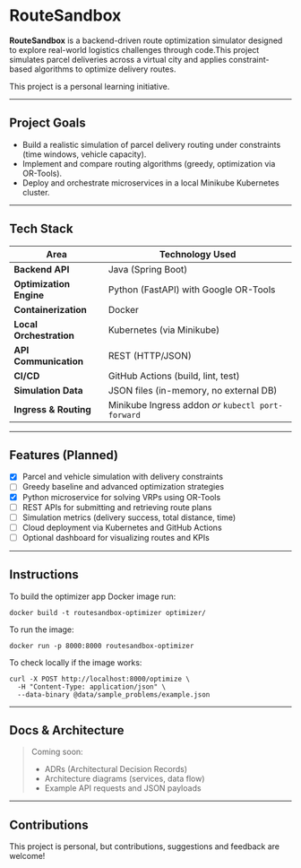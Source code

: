 # RouteSandbox

**RouteSandbox** is a backend-driven route optimization simulator designed to explore real-world logistics challenges through code.This project simulates parcel deliveries across a virtual city and applies constraint-based algorithms to optimize delivery routes.

This project is a personal learning initiative.

---

## Project Goals

- Build a realistic simulation of parcel delivery routing under constraints (time windows, vehicle capacity).
- Implement and compare routing algorithms (greedy, optimization via OR-Tools).
- Deploy and orchestrate microservices in a local Minikube Kubernetes cluster.

---

## Tech Stack

| Area                    | Technology Used                                    |
|-------------------------|----------------------------------------------------|
| **Backend API**         | Java (Spring Boot)                                 |
| **Optimization Engine** | Python (FastAPI) with Google OR-Tools              |
| **Containerization**    | Docker                                             |
| **Local Orchestration** | Kubernetes (via Minikube)                          |
| **API Communication**   | REST (HTTP/JSON)                                   |
| **CI/CD**               | GitHub Actions (build, lint, test)                 |
| **Simulation Data**     | JSON files (in-memory, no external DB)             |
| **Ingress & Routing**   | Minikube Ingress addon *or* `kubectl port-forward` |

---

## Features (Planned)

- [x] Parcel and vehicle simulation with delivery constraints
- [ ] Greedy baseline and advanced optimization strategies
- [x] Python microservice for solving VRPs using OR-Tools
- [ ] REST APIs for submitting and retrieving route plans
- [ ] Simulation metrics (delivery success, total distance, time)
- [ ] Cloud deployment via Kubernetes and GitHub Actions
- [ ] Optional dashboard for visualizing routes and KPIs

---

## Instructions

To build the optimizer app Docker image run:

```shell
docker build -t routesandbox-optimizer optimizer/
```

To run the image:

```shell
docker run -p 8000:8000 routesandbox-optimizer
```

To check locally if the image works:

```shell
curl -X POST http://localhost:8000/optimize \
  -H "Content-Type: application/json" \
  --data-binary @data/sample_problems/example.json
```

---

## Docs & Architecture

> Coming soon:
> - ADRs (Architectural Decision Records)
> - Architecture diagrams (services, data flow)
> - Example API requests and JSON payloads

---

## Contributions

This project is personal, but contributions, suggestions and feedback are welcome!
